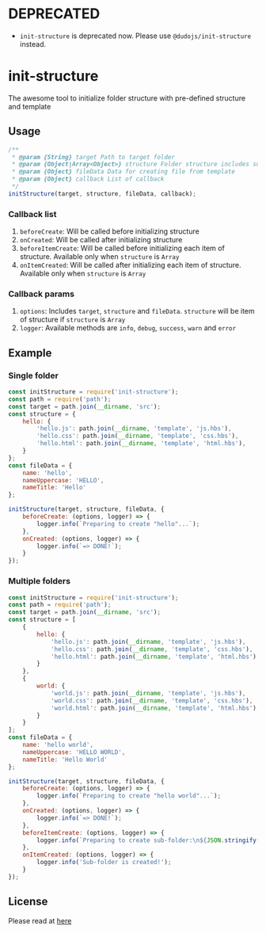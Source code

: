 # DEPRECATED
 * `init-structure` is deprecated now. Please use `@dudojs/init-structure` instead.

# init-structure

The awesome tool to initialize folder structure with pre-defined structure and template

## Usage

```js
/**
 * @param {String} target Path to target folder
 * @param {Object|Array<Object>} structure Folder structure includes sub-folders and files
 * @param {Object} fileData Data for creating file from template
 * @param {Object} callback List of callback
 */
initStructure(target, structure, fileData, callback);
```

### Callback list
 1. `beforeCreate`: Will be called before initializing structure
 1. `onCreated`: Will be called after initializing structure
 1. `beforeItemCreate`: Will be called before initializing each item of structure. Available only when `structure` is `Array`
 1. `onItemCreated`: Will be called after initializing each item of structure. Available only when `structure` is `Array`

### Callback params
 1. `options`: Includes `target`, `structure` and `fileData`. `structure` will be item of structure if `structure` is `Array`
 1. `logger`: Available methods are `info`, `debug`, `success`, `warn` and `error`

## Example

### Single folder

```js
const initStructure = require('init-structure');
const path = require('path');
const target = path.join(__dirname, 'src');
const structure = {
    hello: {
        'hello.js': path.join(__dirname, 'template', 'js.hbs'),
        'hello.css': path.join(__dirname, 'template', 'css.hbs'),
        'hello.html': path.join(__dirname, 'template', 'html.hbs'),
    }
};
const fileData = {
    name: 'hello',
    nameUppercase: 'HELLO',
    nameTitle: 'Hello'
};

initStructure(target, structure, fileData, {
    beforeCreate: (options, logger) => {
        logger.info(`Preparing to create "hello"...`);
    },
    onCreated: (options, logger) => {
        logger.info(`=> DONE!`);
    }
});
```

### Multiple folders

```js
const initStructure = require('init-structure');
const path = require('path');
const target = path.join(__dirname, 'src');
const structure = [
    {
        hello: {
            'hello.js': path.join(__dirname, 'template', 'js.hbs'),
            'hello.css': path.join(__dirname, 'template', 'css.hbs'),
            'hello.html': path.join(__dirname, 'template', 'html.hbs'),
        }
    },
    {
        world: {
            'world.js': path.join(__dirname, 'template', 'js.hbs'),
            'world.css': path.join(__dirname, 'template', 'css.hbs'),
            'world.html': path.join(__dirname, 'template', 'html.hbs'),
        }
    }
];
const fileData = {
    name: 'hello world',
    nameUppercase: 'HELLO WORLD',
    nameTitle: 'Hello World'
};

initStructure(target, structure, fileData, {
    beforeCreate: (options, logger) => {
        logger.info(`Preparing to create "hello world"...`);
    },
    onCreated: (options, logger) => {
        logger.info(`=> DONE!`);
    },
    beforeItemCreate: (options, logger) => {
        logger.info(`Preparing to create sub-folder:\n${JSON.stringify(options.structure, ' ', 4)}`);
    },
    onItemCreated: (options, logger) => {
        logger.info('Sub-folder is created!');
    }
});
```

## License

Please read at [here](./LICENSE.md)
